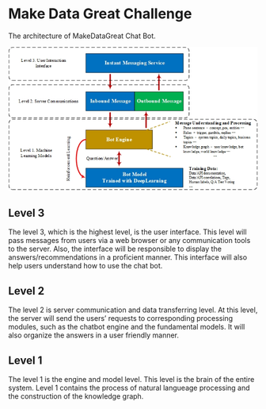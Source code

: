 # Make Data Great Challenge


The architecture of MakeDataGreat Chat Bot.

![alt text](https://github.com/Anjin-Liu/TfNSW_MakeDataGreat/blob/main/architecture.jpg?raw=true)

## Level 3
The level 3, which is the highest level, is the user interface. This level will pass messages from users via a web browser or any communication tools to the server. Also, the interface will be responsible to display the answers/recommendations in a proficient manner. This interface will also help users understand how to use the chat bot.
## Level 2
The level 2 is server communication and data transferring level. At this level, the server will send the users’ requests to corresponding processing modules, such as the chatbot engine and the fundamental models. It will also organize the answers in a user friendly manner.
## Level 1
The level 1 is the engine and model level. This level is the brain of the entire system. Level 1 contains the process of natural langueage processing and the construction of the knowledge graph.
